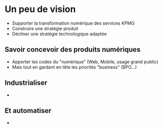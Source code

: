 # Un peu de vision 

- Supporter la transformation numérique des services KPMG
- Construire une stratégie produit
- Décliner une stratégie technologique adaptée 


## Savoir concevoir des produits numériques

- Apporter les codes du "numérique" (Web, Mobile, usage grand public)
- Mais tout en gardant en tête les priorités "business" (BPO...)


## Industrialiser 

- 


## Et automatiser

- 

